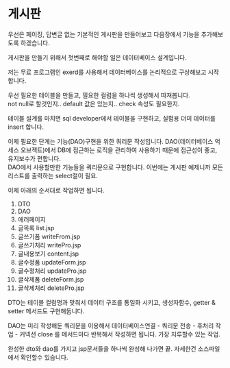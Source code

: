 # 게시판
우선은 페이징, 답변글 없는 기본적인 게시판을 만들어보고 다음장에서 기능을 추가해보도록 하겠습니다.

게시판을 만들기 위해서 첫번째로 해야할 일은 데이터베이스 설계입니다.

저는 무료 프로그램인 exerd를 사용해서 데이터베이스를 논리적으로 구상해보고 시작합니다.

우선 필요한 테이블을 만들고, 필요한 컬럼을 하나씩 생성해서 따져봅니다.  
not null로 할것인지.. default 값은 있는지.. check 속성도 필요한지.

테이블 설계를 마치면 sql developer에서 테이블을 구현하고, 실험용 더미 데이터를 insert 합니다.

이제 필요한 단계는 기능(DAO)구현을 위한 쿼리문 작성입니다. DAO(데이터베이스 억세스 오브젝트)에서 DB에 접근하는 로직을 관리하여 사용하기 때문에 접근성이 좋고, 유지보수가 편합니다.  
DAO에서 사용할만한 기능들을 쿼리문으로 구현합니다. 이번에는 게시판 예제니까 모든 리스트를 출력하는 select절이 필요.

이제 아래의 순서대로 작업하면 됩니다.

1. DTO
2. DAO
3. 에러페이지
4. 글목록 list.jsp
5. 글쓰기폼 writeFrom.jsp
6. 글쓰기처리 writePro.jsp
7. 글내용보기 content.jsp
8. 글수정폼 updateForm.jsp
9. 글수정처리 updatePro.jsp
10. 글삭제폼 deleteForm.jsp
11. 글삭제처리 deletePro.jsp

DTO는 테이블 컬럼명과 맞춰서 데이터 구조를 통일화 시키고, 생성자함수, getter & setter 메서드도 구현해둡니다.

DAO는 미리 작성해둔 쿼리문을 이용해서 데이터베이스연결 - 쿼리문 전송 - 후처리 작업 - 커넥션 close 를 메서드마다 반복해서 작성하면 됩니다. 가장 지루할수 있는 작업.

완성한 dto와 dao를 가지고 jsp문서들을 하나씩 완성해 나가면 끝. 자세한건 소스파일에서 확인할수 있습니다.


